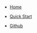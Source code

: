 - [Home](/)

- [Quick Start](quickstart.md)
- [Github](https://github.com/navarasu/serverless-ruby-layer/)
<!-- - <a class="btn" target="_blank" type="button" href="https://github.com/navarasu/serverless-ruby-layer/">
<img src="assets/github.png"></img></a> -->